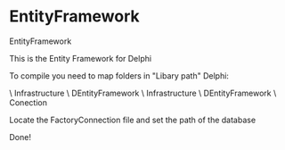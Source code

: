 # EntityFramework
EntityFramework


This is the Entity Framework for Delphi

To compile you need to map folders in "Libary path" Delphi:

\ Infrastructure \ DEntityFramework
\ Infrastructure \ DEntityFramework \ Conection

Locate the FactoryConnection file and set the path of the database

Done!
